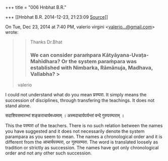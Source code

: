 +++
title = "006 Hnbhat B.R."

+++
[[Hnbhat B.R.	2014-12-23, 21:23:09 [Source](https://groups.google.com/g/samskrita/c/XX7VvGObeXA)]]



On Tue, Dec 23, 2014 at 7:40 PM, valerio virgini \<[valerio...@gmail.com]()\> wrote:  

> 
> > Thanks Dr.Bhat  
> > 
> > 
> > ### We can consider paraṁpara Kātyāyana-Uvaṭa-Mahīdhara? Or the system paraṁpara was established with Nimbarka, Rāmānuja, Madhava, Vallabha? >
> valerio  
> > 
> > 
> > 
> > 

  

I could not understand what do you mean प्ररम्परा. It simply means the succession of disciplines, through transfering the teachings. It does not stand alone.

  

सदाशिवसमारम्भां शङ्कराचार्यमध्यमाम् । अस्मदाचार्यपर्यन्तां वन्दे गुरुपरम्पराम् ।

  

This the परम्परा of the teachers. There is no such relation between the names you have suggested and it does not necessarily denote the system parampara as you seem to mean. The names a chronological order and it is different from the आचार्यपरम्परा, or गुरुपरम्परा. The word is translated loosely as tradition or strictly as succession. The names have got only chronological order and not any other such succession.

  

  

  

  

  

  

  



